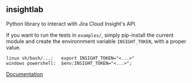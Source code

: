 ## insightlab

Python library to interact with Jira Cloud Insight's API.

If you want to run the tests in `examples/`, simply pip-install the current module and create the environnment variable `INSIGHT_TOKEN`, with a proper value.
```
linux sh/bash/...:   export INSIGHT_TOKEN="<...>"
windows powershell:  $env:INSIGHT_TOKEN="<...>";
```

[Documentation](https://idlab-org.github.io/insightlab/)
